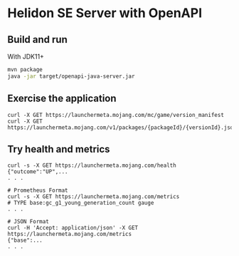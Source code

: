 # Helidon SE Server with OpenAPI

## Build and run

With JDK11+
```bash
mvn package
java -jar target/openapi-java-server.jar
```

## Exercise the application

```
curl -X GET https://launchermeta.mojang.com/mc/game/version_manifest
curl -X GET https://launchermeta.mojang.com/v1/packages/{packageId}/{versionId}.json

```

## Try health and metrics

```
curl -s -X GET https://launchermeta.mojang.com/health
{"outcome":"UP",...
. . .

# Prometheus Format
curl -s -X GET https://launchermeta.mojang.com/metrics
# TYPE base:gc_g1_young_generation_count gauge
. . .

# JSON Format
curl -H 'Accept: application/json' -X GET https://launchermeta.mojang.com/metrics
{"base":...
. . .
```